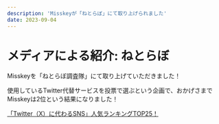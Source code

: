 ```yaml
---
description: 'Misskeyが「ねとらぼ」にて取り上げられました'
date: 2023-09-04
---
```


# メディアによる紹介: ねとらぼ

Misskeyを「ねとらぼ調査隊」にて取り上げていただきました！

使用しているTwitter代替サービスを投票で選ぶという企画で、おかげさまでMisskeyは2位という結果になりました！

[「Twitter（X）に代わるSNS」人気ランキングTOP25！](https://nlab.itmedia.co.jp/research/articles/1771561/)
